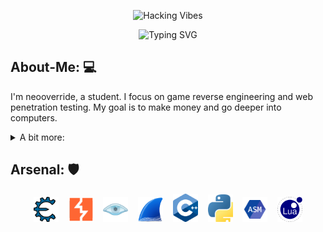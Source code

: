 <p align="center">
  <img src="https://media4.giphy.com/media/v1.Y2lkPTc5MGI3NjExYnEwMnF1YXliMjM1YTIyM2Rzd3E3d3piZjZ0bXpnZ2J6Z3BqZjJwNCZlcD12MV9pbnRlcm5hbF9naWZfYnlfaWQmY3Q9Zw/4BXepI8P8jUFc6nBJ2/giphy.gif" alt="Hacking Vibes" width="500"/>
</p>

<p align="center">
  <img src="https://readme-typing-svg.demolab.com?font=Fira+Code&pause=1000&color=DADADA&center=true&vCenter=true&width=550&lines=I+don't+play+games%2C+I+reverse+them.;I+can+analyze+memory+for+hours." alt="Typing SVG" />
</p>

## About-Me: 💻
I'm neooverride, a student. I focus on game reverse engineering and web penetration testing. My goal is to make money and go deeper into computers.
<details>
  <summary>A bit more:</summary>
  <br>
  <ol>
    <li><strong>Name:</strong> Alishba Abdul.</li>
    <li><strong>From:</strong> Pakistan.</li>
    <li><strong>Hobby:</strong> Coin collecting.</li>
    <li><strong>Friend:</strong> AI.</li>
    <li><strong>Fact:</strong> I prefer working alone.</li>
  </ol>
</details>

## Arsenal: 🛡️
<p align="center">
  <img src="https://raw.githubusercontent.com/neooverride/LeetCode-Solutions/main/Linked-List./cheat-engine.png" alt="Cheat Engine" width="40"/>
  &nbsp;&nbsp;
  <img src="https://raw.githubusercontent.com/neooverride/LeetCode-Solutions/main/Linked-List./burp-suite.png" alt="burp-suite" width="40"/>
  &nbsp;&nbsp;
  <img src="https://raw.githubusercontent.com/neooverride/LeetCode-Solutions/main/Linked-List./nmapp.png" alt="nmap" width="40"/>
  &nbsp;&nbsp;
  <img src="https://raw.githubusercontent.com/neooverride/LeetCode-Solutions/main/Linked-List./Wireshark_icon_new.png" alt="wireshark" width="40"/>
  &nbsp;&nbsp;
  <img src="https://raw.githubusercontent.com/neooverride/LeetCode-Solutions/main/Linked-List./C++_logo.png" alt="wireshark" width="40"/>
  &nbsp;&nbsp;
  <img src="https://raw.githubusercontent.com/neooverride/LeetCode-Solutions/main/Linked-List./python.png" alt="python.png" width="40"/>
  &nbsp;&nbsp;
  <img src="https://raw.githubusercontent.com/neooverride/LeetCode-Solutions/main/Linked-List./icons8-assembly-96.png" alt="wireshark" width="40"/>
  &nbsp;&nbsp;
  <img src="https://raw.githubusercontent.com/neooverride/LeetCode-Solutions/main/Linked-List./Lua-Logo.svg.png" alt="wireshark" width="40"/>

</p>




